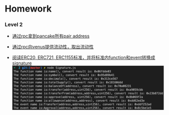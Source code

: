 # Homework

### Level 2
- [通过rpc拿到pancake所有pair address](https://github.com/HanWang233/Homework/tree/master/Level2/0)

- [通过rpc向venus提供流动性，取出流动性](https://github.com/HanWang233/Homework/tree/master/Level2/1)
  
- [阅读ERC20, ERC721, ERC1155标准，并将标准内function和event转换成signature](https://github.com/HanWang233/Homework/tree/master/Level2/2)
  ![](Level2/2/Signature.png)
